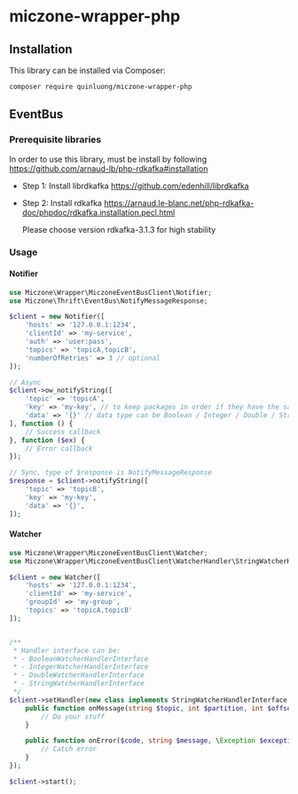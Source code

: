 # miczone-wrapper-php

## Installation

This library can be installed via Composer:

```bash
composer require quinluong/miczone-wrapper-php
```

## EventBus

### Prerequisite libraries

In order to use this library, must be install by following https://github.com/arnaud-lb/php-rdkafka#installation

- Step 1: Install librdkafka
  https://github.com/edenhill/librdkafka
- Step 2: Install rdkafka
  https://arnaud.le-blanc.net/php-rdkafka-doc/phpdoc/rdkafka.installation.pecl.html

  Please choose version rdkafka-3.1.3 for high stability

### Usage

#### Notifier

```php
use Miczone\Wrapper\MiczoneEventBusClient\Notifier;
use Miczone\Thrift\EventBus\NotifyMessageResponse;

$client = new Notifier([
    'hosts' => '127.0.0.1:1234',
    'clientId' => 'my-service',
    'auth' => 'user:pass',
    'topics' => 'topicA,topicB',
    'numberOfRetries' => 3 // optional
]);

// Async
$client->ow_notifyString([
    'topic' => 'topicA',
    'key' => 'my-key', // to keep packages in order if they have the same key
    'data' => '{}' // data type can be Boolean / Integer / Double / String
], function () {
    // Success callback
}, function ($ex) {
    // Error callback
});

// Sync, type of $response is NotifyMessageResponse
$response = $client->notifyString([
    'topic' => 'topicB',
    'key' => 'my-key',
    'data' => '{}',
]);
```

#### Watcher

```php
use Miczone\Wrapper\MiczoneEventBusClient\Watcher;
use Miczone\Wrapper\MiczoneEventBusClient\WatcherHandler\StringWatcherHandlerInterface;

$client = new Watcher([
    'hosts' => '127.0.0.1:1234',
    'clientId' => 'my-service',
    'groupId' => 'my-group',
    'topics' => 'topicA,topicB'
]);


/**
 * Handler interface can be:
 * - BooleanWatcherHandlerInterface
 * - IntegerWatcherHandlerInterface
 * - DoubleWatcherHandlerInterface
 * - StringWatcherHandlerInterface
 */
$client->setHandler(new class implements StringWatcherHandlerInterface {
    public function onMessage(string $topic, int $partition, int $offset, int $timestamp, string $key = null, string $data = null) {
        // Do your stuff
    }

    public function onError($code, string $message, \Exception $exception = null) {
        // Catch error
    }
});

$client->start();
```
